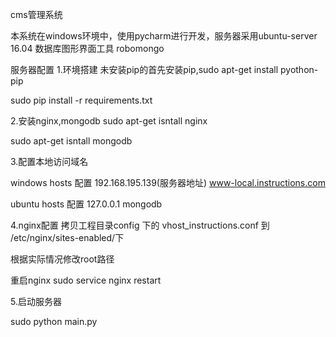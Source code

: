 cms管理系统

本系统在windows环境中，使用pycharm进行开发，服务器采用ubuntu-server 16.04
数据库图形界面工具 robomongo

服务器配置
1.环境搭建
  未安装pip的首先安装pip,sudo apt-get install pyothon-pip

  sudo pip install -r requirements.txt

2.安装nginx,mongodb
  sudo apt-get isntall nginx
  
  sudo apt-get isntall mongodb

3.配置本地访问域名

  windows hosts 配置 192.168.195.139(服务器地址)       www-local.instructions.com
  
  ubuntu hosts  配置  127.0.0.1    mongodb

4.nginx配置
   拷贝工程目录config 下的 vhost_instructions.conf 到 /etc/nginx/sites-enabled/下
   
   根据实际情况修改root路径
   
   重启nginx   sudo service nginx restart


5.启动服务器

  sudo python main.py



